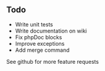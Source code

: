 Todo
----

- Write unit tests
- Write documentation on wiki
- Fix phpDoc blocks
- Improve exceptions
- Add merge command

See github for more feature requests
